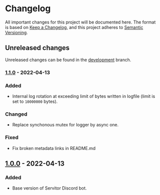 # Changelog

All important changes for this project will be documented here.
The format is based on [Keep a Changelog](https://keepachangelog.com/en/1.0.0/),
and this project adheres to [Semantic Versioning](https://semver.org/spec/v2.0.0.html).

## Unreleased changes

Unreleased changes can be found in the [development](https://github.com/sea-auca/servitor/tree/dev) branch.

### [1.1.0] - 2022-04-13
### Added

- Internal log rotation at exceeding limit of bytes written in logfile (limit is set to `10000000` bytes).

### Changed

- Replace synchonous mutex for logger by async one.

### Fixed

- Fix broken metadata links in README.md
  
## [1.0.0] - 2022-04-13

### Added

- Base version of Servitor Discord bot.

[1.1.0]: https://github.com/sea-auca/servitor/compare/1.0.0..1.10
[1.0.0]: https://github.com/sea-auca/servitor/releases/tag/1.0.0
